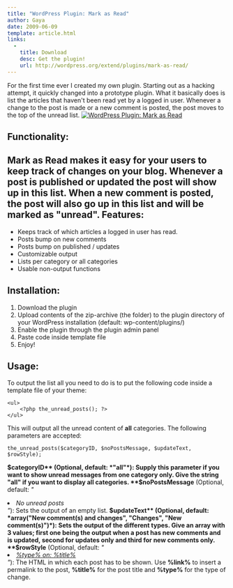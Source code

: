 ```yaml
---
title: "WordPress Plugin: Mark as Read"
author: Gaya
date: 2009-06-09
template: article.html
links:
  -
    title: Download
    desc: Get the plugin!
    url: http://wordpress.org/extend/plugins/mark-as-read/
---
```

For the first time ever I created my own plugin. Starting out as a hacking attempt, it quickly changed into a prototype plugin. What it basically does is list the articles that haven't been read yet by a logged in user. Whenever a change to the post is made or a new comment is posted, the post moves to the top of the unread list. [![WordPress Plugin: Mark as Read](/articles/wordpress-plugin-mark-as-read/markasread.jpg "WordPress Plugin: Mark as Read")](http://www.gayadesign.com/general/wordpress-plugin-mark-as-read/)<span class="more"></span>

Functionality:
--------------

 Mark as Read makes it easy for your users to keep track of changes on your blog. Whenever a post is published or updated the post will show up in this list. When a new comment is posted, the post will also go up in this list and will be marked as "unread". Features:
---------

- Keeps track of which articles a logged in user has read.
- Posts bump on new comments
- Posts bump on published / updates
- Customizable output
- Lists per category or all categories
- Usable non-output functions

Installation:
-------------

1. Download the plugin
2. Upload contents of the zip-archive (the folder) to the plugin directory of your WordPress installation (default: wp-content/plugins/)
3. Enable the plugin through the plugin admin panel
4. Paste code inside template file
5. Enjoy!

Usage:
------

 To output the list all you need to do is to put the following code inside a template file of your theme: 
```clike
<ul>
    <?php the_unread_posts(); ?>
</ul>
```
 This will output all the unread content of **all** categories. The following parameters are accepted: 
```clike
the_unread_posts($categoryID, $noPostsMessage, $updateText, $rowStyle);
```
 **$categoryID** (Optional, default: *"all"*): Supply this parameter if you want to show unread messages from one category only. Give the string "all" if you want to display all categories. **$noPostsMessage** (Optional, default: *"<li>No unread posts</li>"*): Sets the output of an empty list. **$updateText** (Optional, default: *array("New comment(s) and changes", "Changes", "New comment(s)")*): Sets the output of the different types. Give an array with 3 values; first one being the output when a post has new comments and is updated, second for updates only and third for new comments only. **$rowStyle** (Optional, default: *"<li><a href='%link%'>%type% on: %title%</a></li>"*): The HTML in which each post has to be shown. Use **%link%** to insert a permalink to the post, **%title%** for the post title and **%type%** for the type of change.